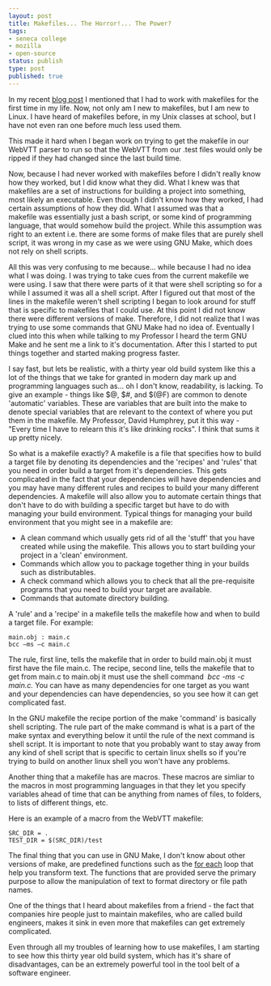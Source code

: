 ```yaml
---
layout: post
title: Makefiles... The Horror!... The Power?
tags:
- seneca college
- mozilla
- open-source
status: publish
type: post
published: true
---
```

In my recent [blog post](/2012/10/04/webvtt-0-1-release-update.html) I mentioned that I had to work with makefiles for the first time in my life. Now, not only am I new to makefiles, but I am new to Linux. I have heard of makefiles before, in my Unix classes at school, but I have not even ran one before much less used them.

This made it hard when I began work on trying to get the makefile in our WebVTT parser to run so that the WebVTT from our .test files would only be ripped if they had changed since the last build time.

Now, because I had never worked with makefiles before I didn't really know how they worked, but I did know what they did. What I knew was that makefiles are a set of instructions for building a project into something, most likely an executable. Even though I didn't know how they worked, I had certain assumptions of how they did. What I assumed was that a makefile was essentially just a bash script, or some kind of programming language, that would somehow build the project. While this assumption was right to an extent i.e. there are some forms of make files that are purely shell script, it was wrong in my case as we were using GNU Make, which does not rely on shell scripts.

All this was very confusing to me because... while because I had no idea what I was doing. I was trying to take cues from the current makefile we were using. I saw that there were parts of it that were shell scripting so for a while I assumed it was all a shell script. After I figured out that most of the lines in the makefile weren't shell scripting I began to look around for stuff that is specific to makefiles that I could use. At this point I did not know there were different versions of make. Therefore, I did not realize that I was trying to use some commands that GNU Make had no idea of. Eventually I clued into this when while talking to my Professor I heard the term GNU Make and he sent me a link to it's documentation. After this I started to put things together and started making progress faster.

I say fast, but lets be realistic, with a thirty year old build system like this a lot of the things that we take for granted in modern day mark up and programming languages such as... oh I don't know, readability, is lacking. To give an example - things like $@, $#, and $(@F) are common to denote 'automatic' variables. These are variables that are built into the make to denote special variables that are relevant to the context of where you put them in the makefile. My Professor, David Humphrey, put it this way - "Every time I have to relearn this it's like drinking rocks". I think that sums it up pretty nicely.

So what is a makefile exactly? A makefile is a file that specifies how to build a target file by denoting its dependencies and the 'recipes' and 'rules' that you need in order build a target from it's dependencies. This gets complicated in the fact that your dependencies will have dependencies and you may have many different rules and recipes to build your many different dependencies. A makefile will also allow you to automate certain things that don't have to do with building a specific target but have to do with managing your build environment. Typical things for managing your build environment that you might see in a makefile are:

* A clean command which usually gets rid of all the 'stuff' that you have created while using the makefile. This allows you to start building your project in a 'clean' environment.
* Commands which allow you to package together thing in your builds such as distributables.
* A check command which allows you to check that all the pre-requisite programs that you need to build your target are available.
* Commands that automate directory building.


A 'rule' and a 'recipe' in a makefile tells the makefile how and when to build a target file. For example:

    main.obj : main.c
    bcc –ms –c main.c

The rule, first line, tells the makefile that in order to build main.obj it must first have the file main.c. The recipe, second line, tells the makefile that to get from main.c to main.obj it must use the shell command  <em>bcc -ms -c main.c. </em>You can have as many dependencies for one target as you want and your dependencies can have dependencies, so you see how it can get complicated fast.

In the GNU makefile the recipe portion of the make 'command' is basically shell scripting. The rule part of the make command is what is a part of the make syntax and everything below it until the rule of the next command is shell script. It is important to note that you probably want to stay away from any kind of shell script that is specific to certain linux shells so if you're trying to build on another linux shell you won't have any problems.

Another thing that a makefile has are macros. These macros are simliar to the macros in most programming languages in that they let you specify variables ahead of time that can be anything from names of files, to folders, to lists of different things, etc.

Here is an example of a macro from the WebVTT makefile:


    SRC_DIR = .
    TEST_DIR = $(SRC_DIR)/test


The final thing that you can use in GNU Make, I don't know about other versions of make, are predefined functions such as the [for each](http://www.gnu.org/software/make/manual/make.html#Foreach-Function) loop that help you transform text. The functions that are provided serve the primary purpose to allow the manipulation of text to format directory or file path names.

One of the things that I heard about makefiles from a friend - the fact that companies hire people just to maintain makefiles, who are called build engineers, makes it sink in even more that makefiles can get extremely complicated.

Even through all my troubles of learning how to use makefiles, I am starting to see how this thirty year old build system, which has it's share of disadvantages, can be an extremely powerful tool in the tool belt of a software engineer.
